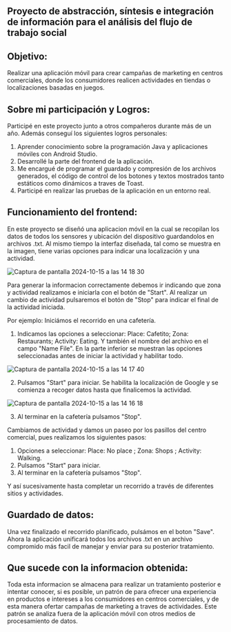 ## Proyecto de abstracción, síntesis e integración de información para el análisis del flujo de trabajo social
## Objetivo:
Realizar una aplicación móvil para crear campañas de marketing en centros comerciales, donde los consumidores realicen actividades en tiendas o localizaciones basadas en juegos.

## Sobre mi participación y Logros:
Participé en este proyecto junto a otros compañeros durante más de un año. Además conseguí los siguientes logros personales:

1. Aprender conocimiento sobre la programación Java y aplicaciones móviles con Android Studio.
2. Desarrollé la parte del frontend de la aplicación.
3. Me encargué de programar el guardado y compresión de los archivos generados, el código de control de los botones y textos mostrados tanto estáticos como dinámicos a traves de Toast.
4. Participé en realizar las pruebas de la aplicación en un entorno real.

## Funcionamiento del frontend:
En este proyecto se diseñó una aplicacion móvil en la cual se recopilan los datos de todos los sensores y ubicación del dispositivo guardandolos en archivos .txt. Al mismo tiempo la interfaz diseñada, tal como se muestra en la imagen, tiene varias opciones para indicar una localización y una actividad.

![Captura de pantalla 2024-10-15 a las 14 18 30](https://github.com/user-attachments/assets/f3a4c080-3d48-47d6-8f6a-4b814e2380d9)


Para generar la informacion correctamente debemos ir indicando que zona y actividad realizamos e iniciarla con el botón de "Start". Al realizar un cambio de actividad pulsaremos el botón de "Stop" para indicar el final de la actividad iniciada.

Por ejemplo:
Iniciámos el recorrido en una cafetería.
1. Indicamos las opciones a seleccionar: Place: Cafetito; Zona: Restaurants; Activity: Eating. Y también el nombre del archivo en el campo "Name File". En la parte inferior se muestran las opciones seleccionadas antes de iniciar la actividad y habilitar todo.

![Captura de pantalla 2024-10-15 a las 14 17 40](https://github.com/user-attachments/assets/d9b42f75-d0dc-441e-9301-b1ac661278be)


2. Pulsamos "Start" para iniciar. Se habilita la localización de Google y se comienza a recoger datos hasta que finalicemos la actividad.
   
![Captura de pantalla 2024-10-15 a las 14 16 18](https://github.com/user-attachments/assets/e798e706-a6db-4362-ae2d-714b4c0949ec)

3. Al terminar en la cafetería pulsamos "Stop".


Cambiamos de actividad y damos un paseo por los pasillos del centro comercial, pues realizamos los siguientes pasos:
1. Opciones a seleccionar: Place: No place ; Zona: Shops ; Activity: Walking.
2. Pulsamos "Start" para iniciar.
3. Al terminar en la cafetería pulsamos "Stop".

Y así sucesivamente hasta completar un recorrido a través de diferentes sitios y actividades.

## Guardado de datos:
Una vez finalizado el recorrido planificado, pulsámos en el boton "Save". Ahora la aplicación unificará todos los archivos .txt en un archivo compromido más facil de manejar y enviar para su posterior tratamiento.

## Que sucede con la informacion obtenida:
Toda esta informacion se almacena para realizar un tratamiento posterior e intentar conocer, si es posible, un patrón de para ofrecer una experiencia en productos e intereses a los consumidores en centros comerciales, y de esta manera ofertar campañas de marketing a traves de actividades. Este patrón se analiza fuera de la aplicación móvil con otros medios de procesamiento de datos.
